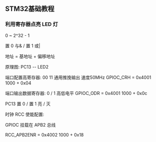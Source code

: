 ## STM32基础教程

### 利用寄存器点亮 LED 灯

0 ~ 2^32 - 1

置 0 与& / 置 1 或|

地址 = 基地址 + 偏移地址

原理图:
PC13 -- LED2

端口配置高寄存器: 00 11 通用推挽输出 速度50MHz
GPIOC_CRH = 0x4001 1000 + 0x04

端口输出数据寄存器: 0 / 1 高低电平
GPIOC_ODR = 0x4001 1000 + 0x0c

PC13 置 0 / 置 1
      亮  /  灭


时钟 RCC 使能配置:

GPIOC 挂载在 APB2 总线

RCC_APB2ENR = 0x4002 1000 + 0x18



